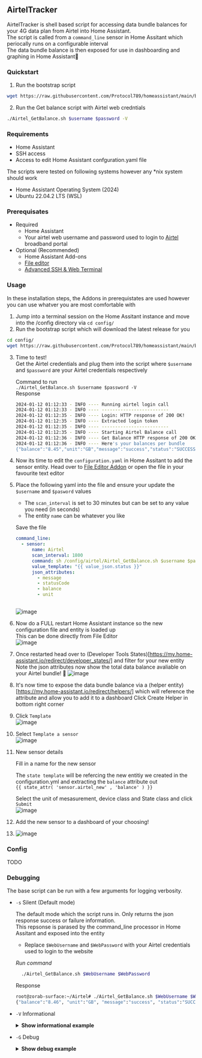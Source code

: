 
## AirtelTracker
AirtelTracker is shell based script for accessing data bundle balances for your 4G data plan from Airtel into Home Assistant.  
The script is called from a `command_line` sensor in Home Assitant which periocally runs on a configurable interval    
The data bundle balance is then exposed for use in dashboarding and graphing in Home Assistant🍾  
<img align="right" source="![image](https://github.com/Protocol789/homeassistant/assets/44654683/10d06fb2-a1fe-40a1-a566-e282af098ee3)"/>  


### Quickstart

1. Run the bootstrap script
```sh 
wget https://raw.githubusercontent.com/Protocol789/homeassistant/main/bootstrap/bootstrap.sh -O- | sh
```
2. Run the Get balance script with Airtel web credntials
```sh
./Airtel_GetBalance.sh $username $password -V
```    


### Requirements
- Home Assistant
- SSH access
- Access to edit Home Assistant confguration.yaml file

The scripts were tested on following systems however any *nix system should work  
  * Home Assistant Operating System (2024)
  * Ubuntu 22.04.2 LTS (WSL)

### Prerequisates 
* Required
    * Home Assistant
    * Your airtel web username and password used to login to [Airtel](https://airtel.co.zm/broadband/#/user/login) broadband portal
* Optional (Recommended)
    * Home Assistant Add-ons
    * [File editor](https://my.home-assistant.io/redirect/supervisor_addon/?addon=core_configurator)
    * [Advanced SSH & Web Terminal](https://my.home-assistant.io/redirect/supervisor_addon/?addon=a0d7b954_ssh)

### Usage 
In these installation steps, the Addons in prerequistates are used however you can use whatver you are most comfortable with

1. Jump into a terminal session on the Home Assitant instance and move into the /config directory via `cd config/` 
2. Run the bootstrap script which will download the latest release for you 
```sh 
cd config/
wget https://raw.githubusercontent.com/Protocol789/homeassistant/main/bootstrap/bootstrap.sh -O- | sh
```
3. Time to test!  
   Get the Airtel credentials and plug them into the script where `$username` and `$password` are your Airtel credentials respectively  
  
   Command to run  
   `./Airtel_GetBalance.sh $username $password -V`  
   Response
   ```sh
   2024-01-12 01:12:33 - INFO ---- Running airtel login call
   2024-01-12 01:12:33 - INFO ---- -------------------------
   2024-01-12 01:12:35 - INFO ---- Login: HTTP response of 200 OK!
   2024-01-12 01:12:35 - INFO ---- Extracted login token
   2024-01-12 01:12:35 - INFO ---- -------------------------
   2024-01-12 01:12:35 - INFO ---- Starting Airtel Balance call
   2024-01-12 01:12:36 - INFO ---- Get Balance HTTP response of 200 OK!
   2024-01-12 01:12:36 - INFO ---- Here's your balances per bundle
   {"balance":"8.45","unit":"GB","message":"success","status":"SUCCESS","statusCode":200}
   ```
  4. Now its time to edit the `configuration.yaml` in Home Assitant to add the sensor entity.
     Head over to [File Editor Addon](https://my.home-assistant.io/redirect/supervisor_addon/?addon=core_configurator) or open the file in your favourite text editor
  5. Place the following yaml into the file and ensure your update the `$username` and `$pasword` values  
       * The `scan_interval` is set to 30 minutes but can be set to any value you need (in seconds)  
       * The entity `name` can be whatever you like
     
     Save the file  
     ```yaml
     command_line:
       - sensor:
           name: Airtel
           scan_interval: 1800      
           command: sh /config/airtel/Airtel_GetBalance.sh $username $password
           value_template: "{{ value_json.status }}"
           json_attributes:
             - message
             - statusCode
             - balance
             - unit
 
     ```
      ![image](https://github.com/Protocol789/homeassistant/assets/44654683/cd6ea0f7-536c-4294-91bd-2c2b150919ea)

  7. Now do a FULL restart Home Assistant instance so the new configuration file and entity is loaded up   
     This can be done directly from File Editor  
     ![image](https://github.com/Protocol789/homeassistant/assets/44654683/7e1fd33f-0f9b-4258-8a89-28ffd553f28a)

 
  8. Once restarted head over to (Developer Tools States)[https://my.home-assistant.io/redirect/developer_states/] and filter for your new entity
     Note the json attributes now show the total data balance avaliable on your Airtel bundle! 👏 
     ![image](https://github.com/Protocol789/homeassistant/assets/44654683/78f4ed18-cf03-4838-8652-f4b043816e32)
  9. It's now time to expose the data bundle balance via a (helper entity)[https://my.home-assistant.io/redirect/helpers/] which will reference the attribute and allow you to add it to a dashboard
      Click Create Helper in bottom right corner
  10. Click `Template`  
![image](https://github.com/Protocol789/homeassistant/assets/44654683/b45a653d-d400-48fc-b97b-d6c6eb0bcdb1)
  11. Select `Template a sensor`  
![image](https://github.com/Protocol789/homeassistant/assets/44654683/f6fd64ca-dac3-40f9-9044-b33289a7b3dd)
  12. New sensor details  
        
      Fill in a name for the new sensor
         
      The `state template` will be refercing the new entitiy we created in the configuration.yml and extracting the `balance` attribute out  
      `` {{ state_attr( 'sensor.airtel_new' , 'balance' ) }} ``
        
      Select the unit of mesasurement, device class and State class and click `Submit`  
      ![image](https://github.com/Protocol789/homeassistant/assets/44654683/5e44fb54-6e6b-4e30-8559-6669dabc0966)
  13. Add the new sensor to a dashboard of your choosing!
  14. ![image](https://github.com/Protocol789/homeassistant/assets/44654683/da959880-cbb5-43d1-80de-d2358bb9be1e)


### Config
TODO
### Debugging
The base script can be run with a few arguments for logging verbosity.
* `-s` Silent (Default mode)

  The default mode which the script runs in. Only returns the json response success or failure information.  
  This repsonse is parased by the command_line processor in Home Assitant and exposed into the entity  
  * Replace `$WebUsername` and `$WebPassword` with your Airtel credentials used to login to the website
  
  *Run command*
  ```sh
    ./Airtel_GetBalance.sh $WebUsername $WebPassword 
  ```
  Response
  ```sh
  root@zorab-surface:~/Airtel# ./Airtel_GetBalance.sh $WebUsername $WebPassword
  {"balance":"8.46", "unit":"GB", "message":"success", "status":"SUCCESS", "statusCode":200}
  ```

* `-V` Informational

  <details><summary><b>Show informational example</b></summary>

  ```sh
    ./Airtel_GetBalance.sh $WebUsername $WebPassword -V
  ```
  
  ```sh
  root@pc:~/Airtel# ./Airtel_GetBalance.sh $WebUsername $WebPassword -V
  2024-01-12 00:37:54 - INFO ---- Running airtel login call
  2024-01-12 00:37:54 - INFO ---- -------------------------
  2024-01-12 00:37:56 - INFO ---- Login: HTTP response of 200 OK!
  2024-01-12 00:37:56 - INFO ---- Extracted login token
  2024-01-12 00:37:56 - INFO ---- -------------------------
  2024-01-12 00:37:56 - INFO ---- Starting Airtel Balance call
  2024-01-12 00:37:57 - INFO ---- Get Balance HTTP response of 200 OK!
  2024-01-12 00:37:57 - INFO ---- Here's your balances per bundle
  {"balance":"8.46", "unit":"GB", "message":"success", "status":"SUCCESS", "statusCode":200}
  ```

  </details>

* `-G` Debug
  <details><summary><b>Show debug example</b></summary>

  Replace `$WebUsername` and `$WebPassword` with your Airtel credentials used to login to the website
  ```sh
    ./Airtel_GetBalance.sh $WebUsername $WebPassword -G
  ```
  ```sh
  root@pc:~/Airtel# ./Airtel_GetBalance.sh $WebUsername $WebPassword -G
  2024-01-12 00:35:12 - DEBUG --- -G specified: Debug mode
  2024-01-12 00:35:12 - DEBUG --- Variable passed in postion 1: $username
  2024-01-12 00:35:12 - DEBUG --- Variable passed in postion 2: $password
  2024-01-12 00:35:12 - DEBUG --- Running payload creator
  2024-01-12 00:35:12 - DEBUG --- This is login payload:
  {"username":"$username","password":"$password"}
  2024-01-12 00:35:13 - INFO ---- Running airtel login call
  2024-01-12 00:35:13 - INFO ---- -------------------------
  2024-01-12 00:35:15 - DEBUG --- Login: HTTP code response 200
  2024-01-12 00:35:15 - INFO ---- Login: HTTP response of 200 OK!
  2024-01-12 00:35:15 - DEBUG --- Login: Body reponse is:
  ```

  </details>
  


